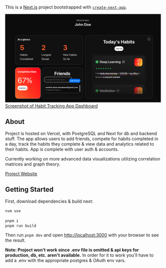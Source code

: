 This is a [Next.js](https://nextjs.org/) project bootstrapped with [`create-next-app`](https://github.com/vercel/next.js/tree/canary/packages/create-next-app).

![dashboard](/public/dashboard.png)
[Screenshot of Habit Tracking App Dashboard](/public/dashboard.png)

## About

Project is hosted on Vercel, with PostgreSQL and Next for db and backend stuff. The app allows users to add friends, compete for habits completed in a day, track the habits they complete & view data and analytics related to their habits. App is complete with user auth & accounts.

Currently working on more advanced data visualizations utilizing correlation matrices and graph theory.

[Project Website](https://summitkawakami.com/habits/)

## Getting Started

First, download dependencies & build next:

```
nvm use

pnpm i
pnpm run build
```

Then run `pnpm dev` and open [http://localhost:3000](http://localhost:3000) with your browser to see the result.

**Note: Project won't work since .env file is omitted & api keys for production, db, etc. aren't available.**
In order for it to work you'll have to add a .env with the appropriate postgres & OAuth env vars.
